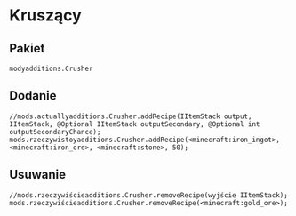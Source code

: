 # Kruszący

## Pakiet

`modyadditions.Crusher`

## Dodanie

```zenscript
//mods.actuallyadditions.Crusher.addRecipe(IItemStack output, IItemStack, @Optional IItemStack outputSecondary, @Optional int outputSecondaryChance);
mods.rzeczywistoyadditions.Crusher.addRecipe(<minecraft:iron_ingot>, <minecraft:iron_ore>, <minecraft:stone>, 50);
```

## Usuwanie

```zenscript
//mods.rzeczywiścieadditions.Crusher.removeRecipe(wyjście IItemStack);
mods.rzeczywiścieadditions.Crusher.removeRecipe(<minecraft:gold_ore>);
```
